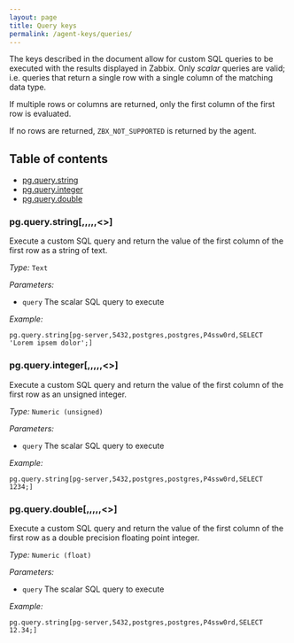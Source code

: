 ```yaml
---
layout: page
title: Query keys
permalink: /agent-keys/queries/
---
```


The keys described in the document allow for custom SQL queries to be executed
with the results displayed in Zabbix. Only *scalar* queries are valid; i.e.
queries that return a single row with a single column of the matching data
type.

If multiple rows or columns are returned, only the first column of the first
row is evaluated.

If no rows are returned, `ZBX_NOT_SUPPORTED` is returned by the agent.

## Table of contents

* [pg.query.string](#pgquerystringquery)
* [pg.query.integer](#pgqueryintegerquery)
* [pg.query.double](#pgquerydoublequery)


### pg.query.string[,,,,,<<query>>]

Execute a custom SQL query and return the value of the first column of the
first row as a string of text.

*Type:* `Text`

*Parameters:*

  * `query` The scalar SQL query to execute

*Example:*

    pg.query.string[pg-server,5432,postgres,postgres,P4ssw0rd,SELECT 'Lorem ipsem dolor';]


### pg.query.integer[,,,,,<<query>>]

Execute a custom SQL query and return the value of the first column of the
first row as an unsigned integer.

*Type:* `Numeric (unsigned)`

*Parameters:*

  * `query` The scalar SQL query to execute

*Example:*

    pg.query.string[pg-server,5432,postgres,postgres,P4ssw0rd,SELECT 1234;]


### pg.query.double[,,,,,<<query>>]

Execute a custom SQL query and return the value of the first column of the
first row as a double precision floating point integer.

*Type:* `Numeric (float)`

*Parameters:*

  * `query` The scalar SQL query to execute

*Example:*

    pg.query.string[pg-server,5432,postgres,postgres,P4ssw0rd,SELECT 12.34;]

